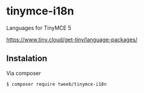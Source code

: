 # tinymce-i18n

Languages for TinyMCE 5

https://www.tiny.cloud/get-tiny/language-packages/

## Instalation

Via composer

```
$ composer require tweeb/tinymce-i18n
```
